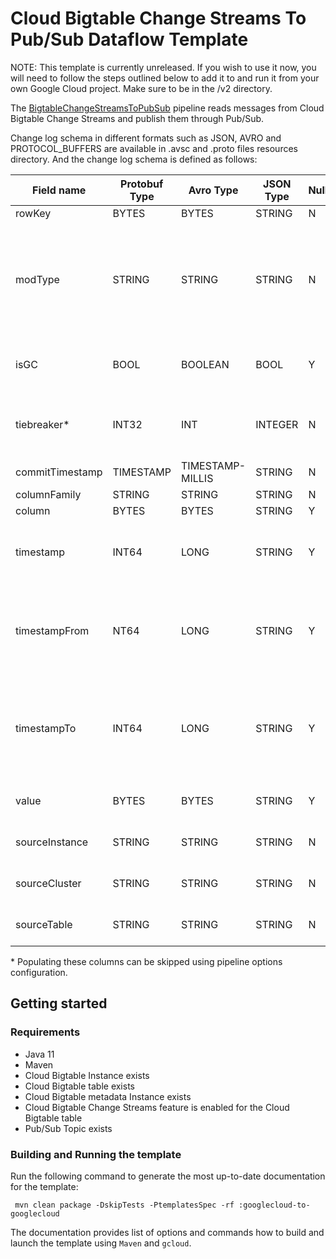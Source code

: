 # Cloud Bigtable Change Streams To Pub/Sub Dataflow Template
NOTE: This template is currently unreleased. If you wish to use it now, you
will need to follow the steps outlined below to add it to and run it from
your own Google Cloud project. Make sure to be in the /v2 directory.

The [BigtableChangeStreamsToPubSub](src/main/java/com/google/cloud/teleport/v2/templates/bigtablechangestreamstopubsub/BigtableChangeStreamsToPubSub.java)
pipeline reads messages from Cloud Bigtable Change Streams and publish them through Pub/Sub.

Change log schema in different formats such as JSON, AVRO and PROTOCOL_BUFFERS are available in .avsc and .proto files resources directory.
And the change log schema is defined as follows:

| Field name      | Protobuf Type | Avro Type        | JSON Type | Nullable? | Description                                                                                                                                  |
|-----------------|---------------|------------------|-----------|-----------|----------------------------------------------------------------------------------------------------------------------------------------------|
| rowKey          | BYTES         | BYTES            | STRING    | N         | Bigtable row key                                                                                                                             |
| modType         | STRING        | STRING           | STRING    | N         | Modification type: {SET_CELL, DELETE_CELLS, DELETE_FAMILY}. DeleteFromRow mutation is converted into a series of DELETE_FROM_FAMILY entries. |
| isGC            | BOOL          | BOOLEAN          | BOOL      | Y         | TRUE indicates that mutation was made by garbage collection in CBT                                                                           |
| tiebreaker*     | INT32         | INT              | INTEGER   | N         | CBT tie-breaker value. Used for conflict resolution if two mutations are committed at the sametime.                                          | 
| commitTimestamp | TIMESTAMP     | TIMESTAMP-MILLIS | STRING    | N         | Time when CBT wrote this mutation to a tablet                                                                                                |
| columnFamily    | STRING        | STRING           | STRING    | N         | CBT column family name                                                                                                                       |
| column          | BYTES         | BYTES            | STRING    | Y         | CBT column qualifier                                                                                                                         |
| timestamp       | INT64         | LONG             | STRING    | Y         | CBT cell’s timestamp in microseconds. Type is determined by _writeNumericTimestamps_ pipeline option                                         |
| timestampFrom   | NT64          | LONG             | STRING    | Y         | Time range start in microseconds (inclusive) for a DeleteFromColumn mutation. Type is determined by _writeNumericTimestamps_ pipeline option |
| timestampTo     | INT64         | LONG             | STRING    | Y         | Time range end in microseconds (exclusive) for a DeleteFromColumn mutation. Type is determined by _writeNumericTimestamps_ pipeline option   |                             
| value           | BYTES         | BYTES            | STRING    | Y         | Bigtable cell value. Not specified for delete operations                                                                                     |
| sourceInstance           | STRING        | STRING           | STRING    | N         | The name of the Bigtable instance registered the mutation.                                                                              |
| sourceCluster           | STRING        | STRING           | STRING    | N         | The name of the Bigtable cluster registered the mutation.                                                                                |
| sourceTable           | STRING        | STRING           | STRING    | N         | The name of the Bigtable table registered the mutation.                                                                                    |

&ast; Populating these columns can be skipped using pipeline options configuration.
## Getting started

### Requirements
* Java 11
* Maven
* Cloud Bigtable Instance exists
* Cloud Bigtable table exists
* Cloud Bigtable metadata Instance exists
* Cloud Bigtable Change Streams feature is enabled for the Cloud Bigtable table
* Pub/Sub Topic exists

### Building and Running the template

Run the following command to generate the most up-to-date documentation for the
template:

```build
 mvn clean package -DskipTests -PtemplatesSpec -rf :googlecloud-to-googlecloud
```

The documentation provides list of options and commands how to build and launch
the template using ``Maven`` and ``gcloud``.